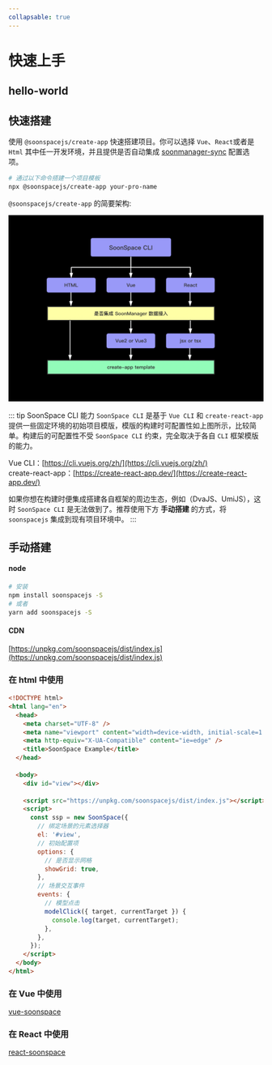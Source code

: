 ```yaml
---
collapsable: true
---
```


# 快速上手

## hello-world

## 快速搭建

使用 `@soonspacejs/create-app` 快速搭建项目。你可以选择 `Vue`、`React`或者是 `Html` 其中任一开发环境，并且提供是否自动集成 [soonmanager-sync](../plugin/soonmanager-sync.html) 配置选项。

```sh
# 通过以下命令搭建一个项目模板
npx @soonspacejs/create-app your-pro-name
```

`@soonspacejs/create-app` 的简要架构:

![create-app](./img/create-app.jpg)

::: tip SoonSpace CLI 能力
`SoonSpace CLI` 是基于 `Vue CLI` 和 `create-react-app` 提供一些固定环境的初始项目模版，模版的构建时可配置性如上图所示，比较简单。构建后的可配置性不受 `SoonSpace CLI` 约束，完全取决于各自 `CLI` 框架模版的能力。
<br>

Vue CLI：[https://cli.vuejs.org/zh/](https://cli.vuejs.org/zh/)
<br>
create-react-app：[https://create-react-app.dev/](https://create-react-app.dev/)
<br>

如果你想在构建时便集成搭建各自框架的周边生态，例如（DvaJS、UmiJS），这时 `SoonSpace CLI` 是无法做到了。推荐使用下方 **手动搭建** 的方式，将 `soonspacejs` 集成到现有项目环境中。
:::

## 手动搭建

#### node

```bash
# 安装
npm install soonspacejs -S
# 或者
yarn add soonspacejs -S
```

#### CDN

[https://unpkg.com/soonspacejs/dist/index.js](https://unpkg.com/soonspacejs/dist/index.js)

### 在 html 中使用

```html
<!DOCTYPE html>
<html lang="en">
  <head>
    <meta charset="UTF-8" />
    <meta name="viewport" content="width=device-width, initial-scale=1.0" />
    <meta http-equiv="X-UA-Compatible" content="ie=edge" />
    <title>SoonSpace Example</title>
  </head>

  <body>
    <div id="view"></div>

    <script src="https://unpkg.com/soonspacejs/dist/index.js"></script>
    <script>
      const ssp = new SoonSpace({
        // 绑定场景的元素选择器
        el: '#view',
        // 初始配置项
        options: {
          // 是否显示网格
          showGrid: true,
        },
        // 场景交互事件
        events: {
          // 模型点击
          modelClick({ target, currentTarget }) {
            console.log(target, currentTarget);
          },
        },
      });
    </script>
  </body>
</html>
```

### 在 Vue 中使用

[vue-soonspace](../plugin/vue-soonspace.html)

### 在 React 中使用

[react-soonspace](../plugin/react-soonspace.html)

